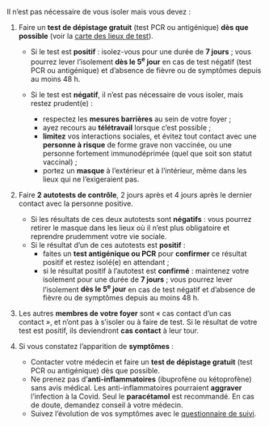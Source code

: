 Il n’est pas nécessaire de vous isoler mais vous devez :

1. Faire un **test de dépistage gratuit** (test PCR ou antigénique) **dès que possible** (voir la <a href="https://www.sante.fr/cf/centres-depistage-covid.html">carte des lieux de test</a>).
    * Si le test est **positif** : isolez-vous pour une durée de **7 jours** ; vous pourrez lever l’isolement **dès le 5<sup>e</sup> jour** en cas de test négatif (test PCR ou antigénique) et d’absence de fièvre ou de symptômes depuis au moins 48 h.

    * Si le test est **négatif**, il n’est pas nécessaire de vous isoler, mais restez prudent(e) :
        + respectez les **mesures barrières** au sein de votre foyer ;
        + ayez recours au **télétravail** lorsque c’est possible ;
        + **limitez** vos interactions sociales, et évitez tout contact avec une **personne à risque** de forme grave non vaccinée, ou une personne fortement immunodéprimée (quel que soit son statut vaccinal) ;
        + portez un **masque** à l’extérieur et à l’intérieur, même dans les lieux qui ne l’exigeraient pas.

1. Faire **2 autotests de contrôle**, 2 jours après et 4 jours après le dernier contact avec la personne positive.
    * Si les résultats de ces deux autotests sont **négatifs** : vous pourrez retirer le masque dans les lieux où il n’est plus obligatoire et reprendre prudemment votre vie sociale.
    * Si le résultat d’un de ces autotests est **positif** :
        - faites un **test antigénique ou PCR** pour **confirmer** ce résultat positif et restez isolé(e) en attendant ;
        - si le résultat positif à l’autotest est **confirmé** : maintenez votre isolement pour une durée de **7 jours** ; vous pourrez lever l’isolement **dès le 5<sup>e</sup> jour** en cas de test négatif et d’absence de fièvre ou de symptômes depuis au moins 48 h.

1. Les autres **membres de votre foyer** sont « cas contact d’un cas contact », et n’ont pas à s’isoler ou à faire de test. Si le résultat de votre test est positif, ils deviendront **cas contact** à leur tour.

1. Si vous constatez l’apparition de **symptômes** :
    * Contacter votre médecin et faire un **test de dépistage gratuit** (test PCR ou antigénique) dès que possible.
    * Ne prenez pas d’**anti-inflammatoires** (ibuprofène ou kétoprofène) sans avis médical. Les anti-inflammatoires pourraient **aggraver** l’infection à la Covid. Seul le **paracétamol** est recommandé. En cas de doute, demandez conseil à votre médecin.
    * Suivez l’évolution de vos symptômes avec le [questionnaire de suivi](#suivisymptomes).
